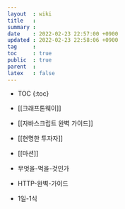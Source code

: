 ```yaml
---
layout  : wiki
title   : 
summary : 
date    : 2022-02-23 22:57:00 +0900
updated : 2022-02-23 22:58:06 +0900
tag     : 
toc     : true
public  : true
parent  : 
latex   : false
---
```

* TOC
{:toc}

* [[크래프톤웨이]] 
* [[자바스크립트 완벽 가이드]]
* [[현명한 투자자]]
* [[마션]]
* 무엇을-먹을-것인가
* HTTP-완벽-가이드
* 1일-1식
